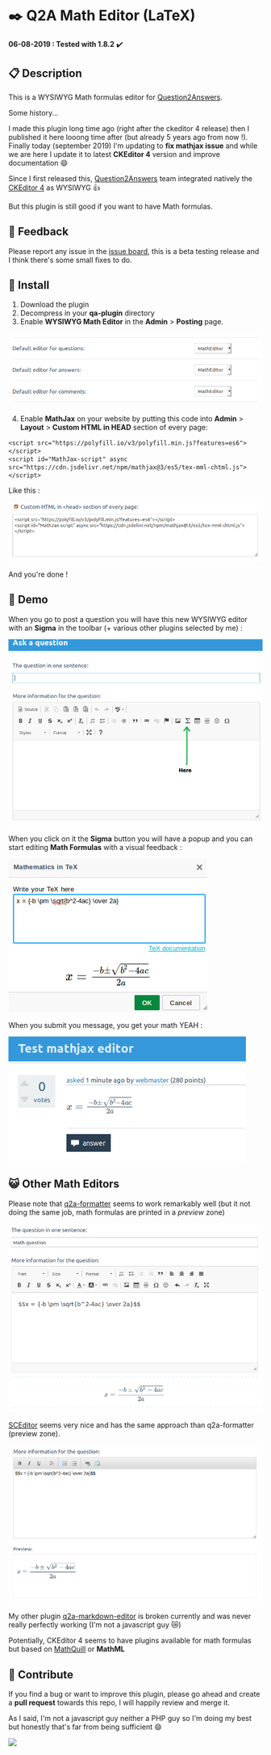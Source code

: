 # :black_nib: Q2A Math Editor (LaTeX)

**06-08-2019 : Tested with 1.8.2** :heavy_check_mark:

## :clipboard: Description

This is a WYSIWYG Math formulas editor for [Question2Answers](https://www.question2answer.org/). 
 
Some history...

I made this plugin long time ago (right after the ckeditor 4 release) then I published it here looong time after (but already 5 years ago from now !). Finally today (september 2019) I'm updating to **fix mathjax issue** and while we are here I update it to latest **CKEditor 4** version and improve documentation :smile:  

Since I first released this, [Question2Answers](https://www.question2answer.org/) team integrated natively the [CKEditor 4](https://github.com/ckeditor/ckeditor-dev) as WYSIWYG :thumbsup:

But this plugin is still good if you want to have Math formulas.


## :speech_balloon: Feedback

Please report any issue in the [issue board](https://github.com/thibaultduponchelle/q2a-ckeditor-latex/issues), this is a beta testing release and I think there's some small fixes to do.


## :carousel_horse: Install 

1. Download the plugin
2. Decompress in your **qa-plugin** directory
3. Enable **WYSIWYG Math Editor** in the **Admin** > **Posting** page.

![](screenies/matheditors.png)

4. Enable **MathJax** on your website by putting this code into **Admin** > **Layout** > **Custom HTML in HEAD** section of every page:

```
<script src="https://polyfill.io/v3/polyfill.min.js?features=es6"></script>
<script id="MathJax-script" async src="https://cdn.jsdelivr.net/npm/mathjax@3/es5/tex-mml-chtml.js"></script>
```

Like this : 

![](screenies/customhtml.png)

And you're done !

## :rainbow: Demo

When you go to post a question you will have this new WYSIWYG editor with an **Sigma** in the toolbar (+ various other plugins selected by me) : 

![](screenies/editor.png)

When you click on it the **Sigma** button you will have a popup and you can start editing **Math Formulas** with a visual feedback : 

![](screenies/editmath.png)

When you submit you message, you get your math YEAH : 

![](screenies/yeah.png)

## :smiley_cat: Other Math Editors

Please note that [q2a-formatter](https://github.com/tangruize/q2a-formatter) seems to work remarkably well (but it not doing the same job, math formulas are printed in a *preview* zone)

![](screenies/formatter.png)

[SCEditor](https://github.com/q2apro/q2apro-sceditor) seems very nice and has the same approach than q2a-formatter (preview zone).

![](screenies/sceditor.png)

My other plugin [q2a-markdown-editor](https://github.com/thibaultduponchelle/q2a-markdown-editor-latex) is broken currently and was never really perfectly working (I'm not a javascript guy :crying_cat_face:)



Potentially, CKEditor 4 seems to have plugins available for math formulas but based on [MathQuill](http://mathquill.com) or **MathML**

## :couple_with_heart: Contribute 

If you find a bug or want to improve this plugin, please go ahead and create a **pull request** towards this repo, I will happily review and merge it. 

As I said, I'm not a javascript guy neither a PHP guy so I'm doing my best but honestly that's far from being sufficient :smile:

![](https://choualbox.com/Img/138183061693.jpg)

